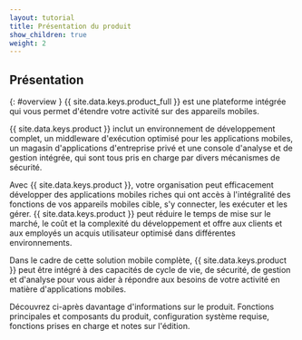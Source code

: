 ```yaml
---
layout: tutorial
title: Présentation du produit
show_children: true
weight: 2
---
```

<!-- NLS_CHARSET=UTF-8 -->
## Présentation
{: #overview }
{{ site.data.keys.product_full }} est une plateforme intégrée qui
vous permet d'étendre votre activité sur des appareils mobiles.

{{ site.data.keys.product }} inclut un environnement de développement
complet, un middleware d'exécution optimisé pour les applications mobiles, un magasin d'applications d'entreprise privé et une console d'analyse et de
gestion intégrée, qui sont tous pris en charge par divers mécanismes de sécurité.

Avec {{ site.data.keys.product }},
votre organisation peut efficacement développer des applications mobiles riches qui ont accès à l'intégralité des fonctions de vos appareils mobiles cible,
s'y connecter, les exécuter et les gérer. {{ site.data.keys.product }} peut réduire le temps de mise sur le marché, le coût et la complexité du développement et offre aux clients et aux employés un acquis utilisateur optimisé dans différentes environnements.

Dans le cadre de cette solution mobile complète, {{ site.data.keys.product }} peut être intégré à des capacités de cycle de vie, de sécurité, de gestion et d'analyse pour vous aider à répondre aux besoins de votre activité en matière d'applications mobiles.

Découvrez ci-après davantage d'informations sur le produit. Fonctions principales et composants du produit, configuration système requise, fonctions prises en charge et notes sur l'édition.

